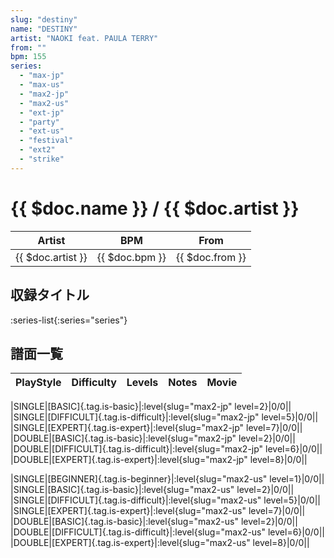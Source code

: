 ```yaml
---
slug: "destiny"
name: "DESTINY"
artist: "NAOKI feat. PAULA TERRY"
from: ""
bpm: 155
series:
  - "max-jp"
  - "max-us"
  - "max2-jp"
  - "max2-us"
  - "ext-jp"
  - "party"
  - "ext-us"
  - "festival"
  - "ext2"
  - "strike"
---
```


# {{ $doc.name }} / {{ $doc.artist }}

|Artist|BPM|From|
|------|---|----|
|{{ $doc.artist }}|{{ $doc.bpm }}|{{ $doc.from }}|

## 収録タイトル

:series-list{:series="series"}

## 譜面一覧

|PlayStyle|Difficulty|Levels|Notes|Movie|
|---------|----------|------|-----|-----|
<!-- max2-jp -->
|SINGLE|[BASIC]{.tag.is-basic}|:level{slug="max2-jp" level=2}|0/0||
|SINGLE|[DIFFICULT]{.tag.is-difficult}|:level{slug="max2-jp" level=5}|0/0||
|SINGLE|[EXPERT]{.tag.is-expert}|:level{slug="max2-jp" level=7}|0/0||
|DOUBLE|[BASIC]{.tag.is-basic}|:level{slug="max2-jp" level=2}|0/0||
|DOUBLE|[DIFFICULT]{.tag.is-difficult}|:level{slug="max2-jp" level=6}|0/0||
|DOUBLE|[EXPERT]{.tag.is-expert}|:level{slug="max2-jp" level=8}|0/0||
<!-- max2-us -->
|SINGLE|[BEGINNER]{.tag.is-beginner}|:level{slug="max2-us" level=1}|0/0||
|SINGLE|[BASIC]{.tag.is-basic}|:level{slug="max2-us" level=2}|0/0||
|SINGLE|[DIFFICULT]{.tag.is-difficult}|:level{slug="max2-us" level=5}|0/0||
|SINGLE|[EXPERT]{.tag.is-expert}|:level{slug="max2-us" level=7}|0/0||
|DOUBLE|[BASIC]{.tag.is-basic}|:level{slug="max2-us" level=2}|0/0||
|DOUBLE|[DIFFICULT]{.tag.is-difficult}|:level{slug="max2-us" level=6}|0/0||
|DOUBLE|[EXPERT]{.tag.is-expert}|:level{slug="max2-us" level=8}|0/0||
